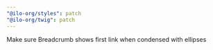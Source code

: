 ```yaml
---
"@ilo-org/styles": patch
"@ilo-org/twig": patch
---
```


Make sure Breadcrumb shows first link when condensed with ellipses
